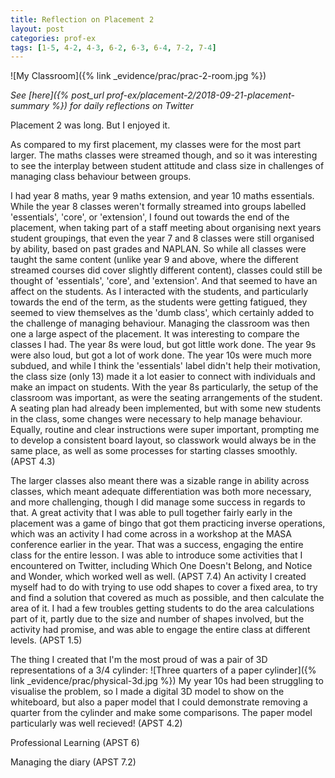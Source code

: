 ```yaml
---
title: Reflection on Placement 2
layout: post
categories: prof-ex 
tags: [1-5, 4-2, 4-3, 6-2, 6-3, 6-4, 7-2, 7-4]
---
```

![My Classroom]({% link _evidence/prac/prac-2-room.jpg %})

*See [here]({% post_url prof-ex/placement-2/2018-09-21-placement-summary %}) for daily reflections on Twitter*

Placement 2 was long. But I enjoyed it.

As compared to my first placement, my classes were for the most part larger. The maths classes were streamed though, and so it was interesting to see the interplay between student attitude and class size in challenges of managing class behaviour between groups.

I had year 8 maths, year 9 maths extension, and year 10 maths essentials. While the year 8 classes weren't formally streamed into groups labelled 'essentials', 'core', or 'extension', I found out towards the end of the placement, when taking part of a staff meeting about organising next years student groupings, that even the year 7 and 8 classes were still organised by ability, based on past grades and NAPLAN. So while all classes were taught the same content (unlike year 9 and above, where the different streamed courses did cover slightly different content), classes could still be thought of 'essentials', 'core', and 'extension'. And that seemed to have an affect on the students. As I interacted with the students, and particularly towards the end of the term, as the students were getting fatigued, they seemed to view themselves as the 'dumb class', which certainly added to the challenge of managing behaviour. Managing the classroom was then one a large aspect of the placement. It was interesting to compare the classes I had. The year 8s were loud, but got little work done. The year 9s were also loud, but got a lot of work done. The year 10s were much more subdued, and while I think the 'essentials' label didn't help their motivation, the class size (only 13) made it a lot easier to connect with individuals and make an impact on students. With the year 8s particularly, the setup of the classroom was important, as were the seating arrangements of the student. A seating plan had already been implemented, but with some new students in the class, some changes were necessary to help manage behaviour. Equally, routine and clear instructions were super important, prompting me to develop a consistent board layout, so classwork would always be in the same place, as well as some processes for starting classes smoothly. (APST 4.3)

The larger classes also meant there was a sizable range in ability across classes, which meant adequate differentiation was both more necessary, and more challenging, though I did manage some success in regards to that. A great activity that I was able to pull together fairly early in the placement was a game of bingo that got them practicing inverse operations, which was an activity I had come across in a workshop at the MASA conference earlier in the year. That was a success, engaging the entire class for the entire lesson. I was able to introduce some activities that I encountered on Twitter, including Which One Doesn't Belong, and Notice and Wonder, which worked well as well. (APST 7.4) An activity I created myself had to do with trying to use odd shapes to cover a fixed area, to try and find a solution that covered as much as possible, and then calculate the area of it. I had a few troubles getting students to do the area calculations part of it, partly due to the size and number of shapes involved, but the activity had promise, and was able to engage the entire class at different levels. (APST 1.5)

The thing I created that I'm the most proud of was a pair of 3D representations of a 3/4 cylinder:
![Three quarters of a paper cylinder]({% link _evidence/prac/physical-3d.jpg %})
My year 10s had been struggling to visualise the problem, so I made a digital 3D model to show on the whiteboard, but also a paper model that I could demonstrate removing a quarter from the cylinder and make some comparisons. The paper model particularly was well recieved! (APST 4.2)




Professional Learning (APST 6)

Managing the diary (APST 7.2)
